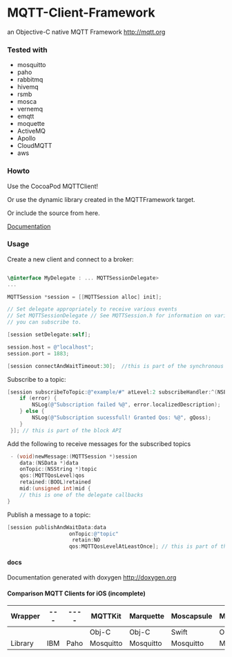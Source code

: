 MQTT-Client-Framework
=====================

an Objective-C native MQTT Framework http://mqtt.org

### Tested with

* mosquitto
* paho
* rabbitmq
* hivemq
* rsmb
* mosca
* vernemq
* emqtt
* moquette
* ActiveMQ
* Apollo
* CloudMQTT
* aws

### Howto

Use the CocoaPod MQTTClient! 

Or use the dynamic library created in the MQTTFramework target.

Or include the source from here.

[Documentation](MQTTClient/dist/documentation/html/index.html)

### Usage

Create a new client and connect to a broker:

```objective-c

\@interface MyDelegate : ... MQTTSessionDelegate>
...

MQTTSession *session = [[MQTTSession alloc] init];

// Set delegate appropriately to receive various events
// Set MQTTSessionDelegate // See MQTTSession.h for information on various handlers
// you can subscribe to.

[session setDelegate:self];

session.host = @"localhost";
session.port = 1883;

[session connectAndWaitTimeout:30];  //this is part of the synchronous API

```

Subscribe to a topic:

```objective-c
[session subscribeToTopic:@"example/#" atLevel:2 subscribeHandler:^(NSError *error, NSArray<NSNumber *> *gQoss){
    if (error) {
        NSLog(@"Subscription failed %@", error.localizedDescription);
    } else {
        NSLog(@"Subscription sucessfull! Granted Qos: %@", gQoss);
    }
 }]; // this is part of the block API

```

Add the following to receive messages for the subscribed topics
```objective-c
 - (void)newMessage:(MQTTSession *)session
	data:(NSData *)data
	onTopic:(NSString *)topic
	qos:(MQTTQosLevel)qos
	retained:(BOOL)retained
	mid:(unsigned int)mid {
	// this is one of the delegate callbacks
}
```

Publish a message to a topic:

```objective-c
[session publishAndWaitData:data
                    onTopic:@"topic"
                     retain:NO
	                qos:MQTTQosLevelAtLeastOnce]; // this is part of the asynchronous API
```

#### docs

Documentation generated with doxygen http://doxygen.org

#### Comparison MQTT Clients for iOS (incomplete)

|Wrapper|---|----|MQTTKit  |Marquette|Moscapsule|Musqueteer|MQTT-Client|MqttSDK|CocoaMQTT|
|-------|---|----|---------|---------|----------|----------|-----------|-------|---------|
|       |   |    |Obj-C    |Obj-C    |Swift     |Obj-C     |Obj-C      |Obj-C  |Swift    |
|Library|IBM|Paho|Mosquitto|Mosquitto|Mosquitto |Mosquitto |native     |native |native   |
